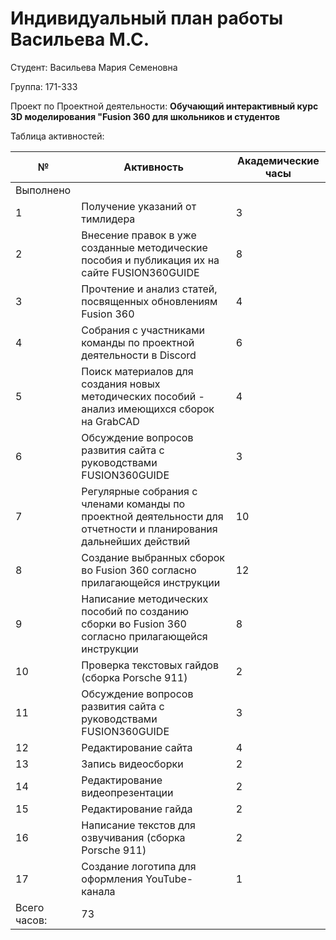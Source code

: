 # **Индивидуальный план работы Васильева М.С.**

Студент: Васильева Мария Семеновна

Группа: 171-333

Проект по Проектной деятельности: **Обучающий интерактивный курс 3D моделирования "Fusion 360 для школьников и студентов**

Таблица активностей:

| № | Активность | Академические часы |
| --- | --- | --- |
| Выполнено |
| 1 | Получение указаний от тимлидера | 3 |
| 2 | Внесение правок в уже созданные методические пособия и публикация их на сайте FUSION360GUIDE | 8 |
| 3 | Прочтение и анализ статей, посвященных обновлениям Fusion 360 | 4 |
| 4 | Собрания с участниками команды по проектной деятельности в Discord | 6 |
| 5 | Поиск материалов для создания новых методических пособий - анализ имеющихся сборок на GrabCAD | 4 |
| 6 | Обсуждение вопросов развития сайта с руководствами FUSION360GUIDE | 3 |
| 7 | Регулярные собрания с членами команды по проектной деятельности для отчетности и планирования дальнейших действий | 10 |
| 8 | Создание выбранных сборок во Fusion 360 согласно прилагающейся инструкции | 12 |
| 9 | Написание методических пособий по созданию сборки во Fusion 360 согласно прилагающейся инструкции | 8 | 
| 10 | Проверка текстовых гайдов (сборка Porsche 911)| 2 
| 11 | Обсуждение вопросов развития сайта с руководствами FUSION360GUIDE | 3 |
| 12 | Редактирование сайта | 4 |
| 13 | Запись видеосборки | 2 |
| 14 | Редактирование видеопрезентации | 2 |
| 15 | Редактирование гайда | 2 |
| 16 | Написание текстов для озвучивания (сборка Porsche 911) | 2 |
| 17 | Создание логотипа для оформления YouTube-канала | 1 |
| Всего часов: | 73 |
